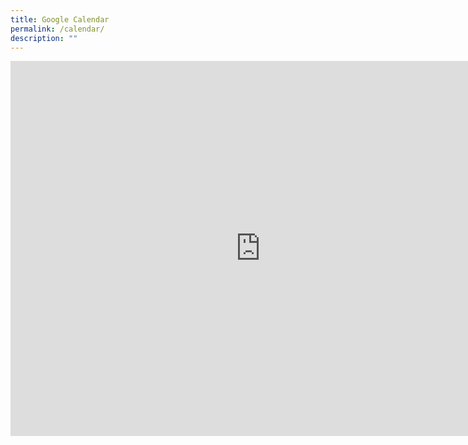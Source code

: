 ```yaml
---
title: Google Calendar
permalink: /calendar/
description: ""
---
```

<iframe src="https://calendar.google.com/calendar/embed?src=haiggirlssch%40moe.edu.sg&ctz=Asia%2FSingapore" style="border: 0" width="800" height="600" frameborder="0" scrolling="no"></iframe>
